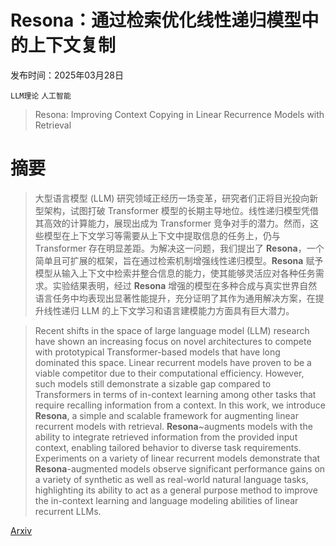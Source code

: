 # Resona：通过检索优化线性递归模型中的上下文复制

发布时间：2025年03月28日

`LLM理论` `人工智能`

> Resona: Improving Context Copying in Linear Recurrence Models with Retrieval

# 摘要

> 大型语言模型 (LLM) 研究领域正经历一场变革，研究者们正将目光投向新型架构，试图打破 Transformer 模型的长期主导地位。线性递归模型凭借其高效的计算能力，展现出成为 Transformer 竞争对手的潜力。然而，这些模型在上下文学习等需要从上下文中提取信息的任务上，仍与 Transformer 存在明显差距。为解决这一问题，我们提出了 __Resona__，一个简单且可扩展的框架，旨在通过检索机制增强线性递归模型。__Resona__ 赋予模型从输入上下文中检索并整合信息的能力，使其能够灵活应对各种任务需求。实验结果表明，经过 __Resona__ 增强的模型在多种合成与真实世界自然语言任务中均表现出显著性能提升，充分证明了其作为通用解决方案，在提升线性递归 LLM 的上下文学习和语言建模能力方面具有巨大潜力。

> Recent shifts in the space of large language model (LLM) research have shown an increasing focus on novel architectures to compete with prototypical Transformer-based models that have long dominated this space. Linear recurrent models have proven to be a viable competitor due to their computational efficiency. However, such models still demonstrate a sizable gap compared to Transformers in terms of in-context learning among other tasks that require recalling information from a context. In this work, we introduce __Resona__, a simple and scalable framework for augmenting linear recurrent models with retrieval. __Resona__~augments models with the ability to integrate retrieved information from the provided input context, enabling tailored behavior to diverse task requirements. Experiments on a variety of linear recurrent models demonstrate that __Resona__-augmented models observe significant performance gains on a variety of synthetic as well as real-world natural language tasks, highlighting its ability to act as a general purpose method to improve the in-context learning and language modeling abilities of linear recurrent LLMs.

[Arxiv](https://arxiv.org/abs/2503.22913)
